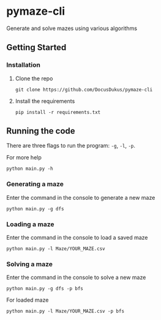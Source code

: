 # pymaze-cli
Generate and solve mazes using various algorithms

## Getting Started

### Installation

1. Clone the repo
   ```
   git clone https://github.com/DocusDukus/pymaze-cli
   ```

2. Install the requirements
   ```
   pip install -r requirements.txt
   ```
## Running the code
There are three flags to run the program: `-g`, `-l`, `-p`. 

For more help
```
python main.py -h
```

### Generating a maze

Enter the command in the console to generate a new maze
```
python main.py -g dfs
```

### Loading a maze
Enter the command in the console to load a saved maze
```
python main.py -l Maze/YOUR_MAZE.csv
```

### Solving a maze
Enter the command in the console to solve a new maze
```
python main.py -g dfs -p bfs
```
For loaded maze
```
python main.py -l Maze/YOUR_MAZE.csv -p bfs
```